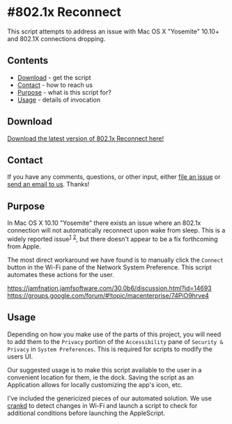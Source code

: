 #802.1x Reconnect
========================

This script attempts to address an issue with Mac OS X "Yosemite" 10.10+ and 802.1X connections dropping.
## Contents

* [Download](#download) - get the script
* [Contact](#contact) - how to reach us
* [Purpose](#purpose) - what is this script for?
* [Usage](#usage) - details of invocation

## Download

[Download the latest version of 802.1x Reconnect here!](../../releases/)


## Contact

If you have any comments, questions, or other input, either [file an issue](../../issues) or [send an email to us](mailto:mlib-its-mac-github@lists.utah.edu). Thanks!

## Purpose
In Mac OS X 10.10 "Yosemite" there exists an issue where an 802.1x connection will not automatically reconnect upon wake from sleep. This is a widely reported issue<sup>[1](#myfootnote1)</sup> <sup>[2](#myfootnote2)</sup>, but there doesn't appear to be a fix forthcoming from Apple.

The most direct workaround we have found is to manually click the `Connect` button in the Wi-Fi pane of the Network System Preference. This script automates these actions for the user.

<a name="myfootnote1"></a>https://jamfnation.jamfsoftware.com/30.0b6/discussion.html?id=14693<br>
<a name="myfootnote2"></a>https://groups.google.com/forum/#!topic/macenterprise/74PiO9hrve4

## Usage
Depending on how you make use of the parts of this project, you will need to add them to the `Privacy` portion of the `Accessibility` pane of `Security & Privacy` in `System Preferences`. This is required for scripts to modify the users UI.

Our suggested usage is to make this script available to the user in a convenient location for them, ie the dock. Saving the script as an Application allows for locally customizing the app's icon, etc.

I've included the genericized pieces of our automated solution. We use [crankd](https://github.com/MacSysadmin/pymacadmin) to detect changes in Wi-Fi and launch a script to check for additional conditions before launching the AppleScript.


